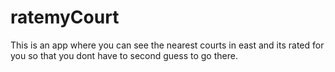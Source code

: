 # ratemyCourt
This is an app where you can see the nearest courts in east and its rated for you so that you dont have to second guess to go there.
